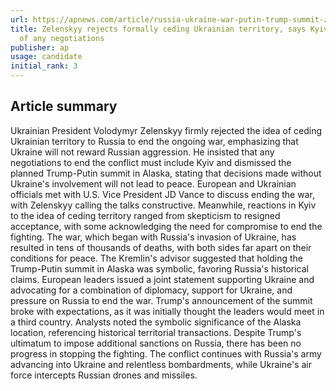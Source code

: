 ```yaml
---
url: https://apnews.com/article/russia-ukraine-war-putin-trump-summit-zelenskyy-a01a6dbae85b10cc710c48f1558c1401
title: Zelenskyy rejects formally ceding Ukrainian territory, says Kyiv must be part
  of any negotiations
publisher: ap
usage: candidate
initial_rank: 3
---
```

## Article summary
Ukrainian President Volodymyr Zelenskyy firmly rejected the idea of ceding Ukrainian territory to Russia to end the ongoing war, emphasizing that Ukraine will not reward Russian aggression. He insisted that any negotiations to end the conflict must include Kyiv and dismissed the planned Trump-Putin summit in Alaska, stating that decisions made without Ukraine's involvement will not lead to peace. European and Ukrainian officials met with U.S. Vice President JD Vance to discuss ending the war, with Zelenskyy calling the talks constructive. Meanwhile, reactions in Kyiv to the idea of ceding territory ranged from skepticism to resigned acceptance, with some acknowledging the need for compromise to end the fighting. The war, which began with Russia's invasion of Ukraine, has resulted in tens of thousands of deaths, with both sides far apart on their conditions for peace. The Kremlin's advisor suggested that holding the Trump-Putin summit in Alaska was symbolic, favoring Russia's historical claims. European leaders issued a joint statement supporting Ukraine and advocating for a combination of diplomacy, support for Ukraine, and pressure on Russia to end the war. Trump's announcement of the summit broke with expectations, as it was initially thought the leaders would meet in a third country. Analysts noted the symbolic significance of the Alaska location, referencing historical territorial transactions. Despite Trump's ultimatum to impose additional sanctions on Russia, there has been no progress in stopping the fighting. The conflict continues with Russia's army advancing into Ukraine and relentless bombardments, while Ukraine's air force intercepts Russian drones and missiles.
